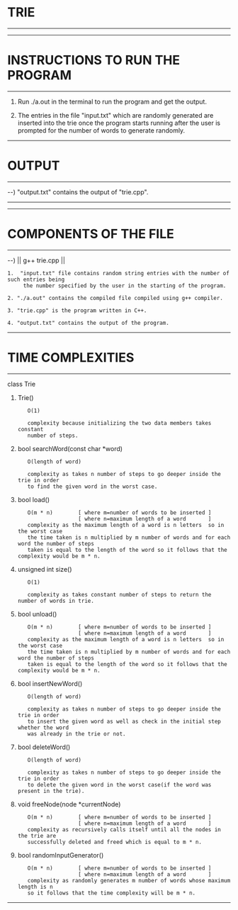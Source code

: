 
# TRIE
_____________________
------------------------------------
# INSTRUCTIONS TO RUN THE PROGRAM
------------------------------------
1. Run ./a.out in the terminal to run the program and get the output.

2. The entries in the file "input.txt" which are randomly generated are inserted
   into the trie once the program starts running after the user is prompted for
   the number of words to generate randomly.

----------------
# OUTPUT
----------------
--)  "output.txt" contains the output of "trie.cpp".
_______________________________________________________________________________________
------------------------------------
# COMPONENTS OF THE FILE
------------------------------------

--) || g++ trie.cpp ||

    1.  "input.txt" file contains random string entries with the number of such entries being
         the number specified by the user in the starting of the program.

    2. "./a.out" contains the compiled file compiled using g++ compiler.

    3. "trie.cpp" is the program written in C++.

    4. "output.txt" contains the output of the program.


-----------------------------------
# TIME COMPLEXITIES
------------------------------------

class Trie

1) Trie()

          O(1)

          complexity because initializing the two data members takes constant
          number of steps.

2) bool searchWord(const char *word)

          O(length of word)

          complexity as takes n number of steps to go deeper inside the trie in order
          to find the given word in the worst case.

3) bool load()

          O(m * n)        [ where m=number of words to be inserted ]
                          [ where n=maximum length of a word       ]
          complexity as the maximum length of a word is n letters  so in the worst case
          the time taken is n multiplied by m number of words and for each word the number of steps
          taken is equal to the length of the word so it follows that the complexity would be m * n.

4) unsigned int size()

          O(1)

          complexity as takes constant number of steps to return the number of words in trie.

5) bool unload()

          O(m * n)        [ where m=number of words to be inserted ]
                          [ where n=maximum length of a word       ]
          complexity as the maximum length of a word is n letters  so in the worst case
          the time taken is n multiplied by m number of words and for each word the number of steps
          taken is equal to the length of the word so it follows that the complexity would be m * n.

6) bool insertNewWord()

          O(length of word)

          complexity as takes n number of steps to go deeper inside the trie in order
          to insert the given word as well as check in the initial step whether the word
          was already in the trie or not.

7) bool deleteWord()

          O(length of word)

          complexity as takes n number of steps to go deeper inside the trie in order
          to delete the given word in the worst case(if the word was present in the trie).

8) void freeNode(node *currentNode)

          O(m * n)        [ where m=number of words to be inserted ]
                          [ where n=maximum length of a word       ]
          complexity as recursively calls itself until all the nodes in the trie are
          successfully deleted and freed which is equal to m * n.

9) bool randomInputGenerator()

          O(m * n)        [ where m=number of words to be inserted ]
                          [ where n=maximum length of a word       ]
          complexity as randomly generates m number of words whose maximum length is n
          so it follows that the time complexity will be m * n.

------------------------------------------------------------------------------------------------------------------------------------
